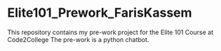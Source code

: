 # Elite101_Prework_FarisKassem
This repository contains my pre-work project for the Elite 101 Course at Code2College The pre-work is a python chatbot.
